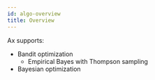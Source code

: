 ```yaml
---
id: algo-overview
title: Overview
---
```

Ax supports:

-   Bandit optimization
    -   Empirical Bayes with Thompson sampling
-   Bayesian optimization
